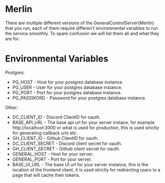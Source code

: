 # Merlin

There are multiple different versions of the GeneralControlServer(Merlin) that you run, each of them require differen't
environmental variables to run the service smoothly. To spare confusion we will list them all and what they are for.

# Environmental Variables

Postgres:
  - PG_HOST - Host for your postgres database instance.
  - PG_USER - User for your postgres database instance.
  - PG_PORT - Port for your postgres database instance.
  - PG_PASSWORD - Password for your postgres database instance.

Other:
  - DC_CLIENT_ID - Discord ClientID for oauth.
  - BASE_API_URL - The base api url for your server instace, for example http://localhost:3000 or what is used for production,
    this is used strictly for generating callback urls etc.
  - GH_CLIENT_ID - Github ClientID for oauth.
  - DC_CLIENT_SECRET - Discord client secret for oauth.
  - GH_CLIENT_SECRET - Github client secret for oauth.
  - GENERAL_HOST - Host for your server.
  - GENERAL_PORT - Port for your server.
  - BASE_UI_URL - The base UI url for your server instance, this is the location of the frontend client, it is used strictly
    for redirecting users to a page that will cache their tokens.
